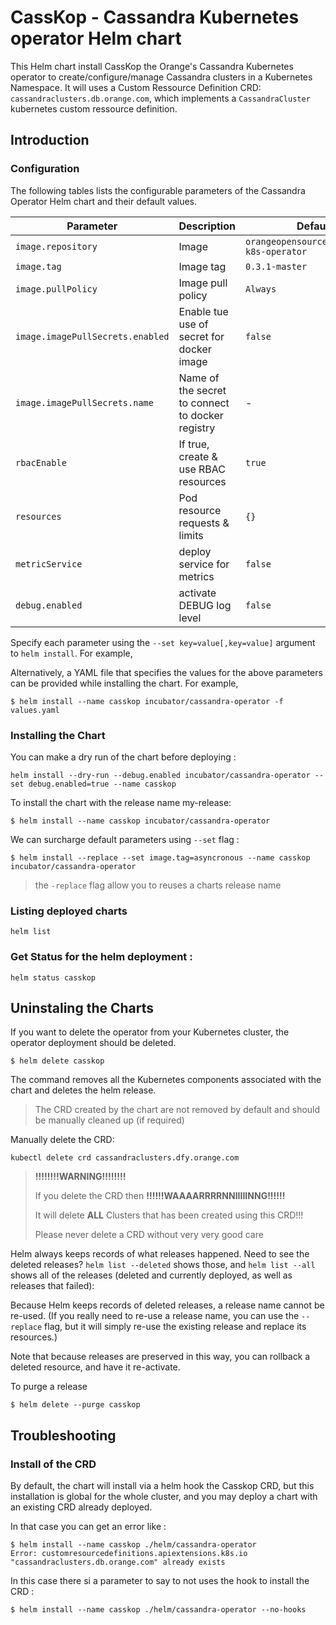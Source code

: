 
# CassKop - Cassandra Kubernetes operator Helm chart

This Helm chart install CassKop the Orange's Cassandra Kubernetes operator to create/configure/manage Cassandra 
clusters in a Kubernetes Namespace.
It will uses a Custom Ressource Definition CRD: `cassandraclusters.db.orange.com`, 
which implements a `CassandraCluster` kubernetes custom ressource definition.


## Introduction


### Configuration

The following tables lists the configurable parameters of the Cassandra Operator Helm chart and their default values.


| Parameter                        | Description                                      | Default                                   |
|----------------------------------|--------------------------------------------------|-------------------------------------------|
| `image.repository`               | Image                                            | `orangeopensource/cassandra-k8s-operator` |
| `image.tag`                      | Image tag                                        | `0.3.1-master`                            |
| `image.pullPolicy`               | Image pull policy                                | `Always`                                  |
| `image.imagePullSecrets.enabled` | Enable tue use of secret for docker image        | `false`                                   |
| `image.imagePullSecrets.name`    | Name of the secret to connect to docker registry | -                                         |
| `rbacEnable`                     | If true, create & use RBAC resources             | `true`                                    |
| `resources`                      | Pod resource requests & limits                   | `{}`                                      |
| `metricService`                  | deploy service for metrics                       | `false`                                   |
| `debug.enabled`                  | activate DEBUG log level                         | `false`                                   |



Specify each parameter using the `--set key=value[,key=value]` argument to `helm install`. For example,

Alternatively, a YAML file that specifies the values for the above parameters can be provided while installing the chart. For example,

```console
$ helm install --name casskop incubator/cassandra-operator -f values.yaml
```

### Installing the Chart

You can make a dry run of the chart before deploying :

```console 
helm install --dry-run --debug.enabled incubator/cassandra-operator --set debug.enabled=true --name casskop
```

To install the chart with the release name my-release:

```console
$ helm install --name casskop incubator/cassandra-operator
```

We can surcharge default parameters using `--set` flag :

```console
$ helm install --replace --set image.tag=asyncronous --name casskop incubator/cassandra-operator
```

> the `-replace` flag allow you to reuses a charts release name


### Listing deployed charts

```
helm list
```

### Get Status for the helm deployment :

```
helm status casskop

```

## Uninstaling the Charts

If you want to delete the operator from your Kubernetes cluster, the operator deployment 
should be deleted.

```
$ helm delete casskop
```
The command removes all the Kubernetes components associated with the chart and deletes the helm release.

> The CRD created by the chart are not removed by default and should be manually cleaned up (if required)

Manually delete the CRD:
```
kubectl delete crd cassandraclusters.dfy.orange.com
```

> **!!!!!!!!WARNING!!!!!!!!**
>
> If you delete the CRD then **!!!!!!WAAAARRRRNNIIIIINNG!!!!!!**
>
> It will delete **ALL** Clusters that has been created using this CRD!!!
>
> Please never delete a CRD without very very good care


Helm always keeps records of what releases happened. Need to see the deleted releases? `helm list --deleted`
shows those, and `helm list --all` shows all of the releases (deleted and currently deployed, as well as releases that
failed):

Because Helm keeps records of deleted releases, a release name cannot be re-used. (If you really need to re-use a
release name, you can use the `--replace` flag, but it will simply re-use the existing release and replace its
resources.)

Note that because releases are preserved in this way, you can rollback a deleted resource, and have it re-activate.



To purge a release
```console
$ helm delete --purge casskop
```


## Troubleshooting

### Install of the CRD

By default, the chart will install via a helm hook the Casskop CRD, but this installation is global for the whole
cluster, and you may deploy a chart with an existing CRD already deployed.

In that case you can get an error like :


```
$ helm install --name casskop ./helm/cassandra-operator
Error: customresourcedefinitions.apiextensions.k8s.io "cassandraclusters.db.orange.com" already exists
```

In this case there si a parameter to say to not uses the hook to install the CRD :

```
$ helm install --name casskop ./helm/cassandra-operator --no-hooks
```
